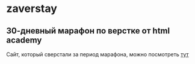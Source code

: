 # zaverstay

## 30-дневный марафон по верстке от html academy

Сайт, который сверстали за период марафона, можно посмотреть [тут](https://evsedov.github.io/zaverstay/)